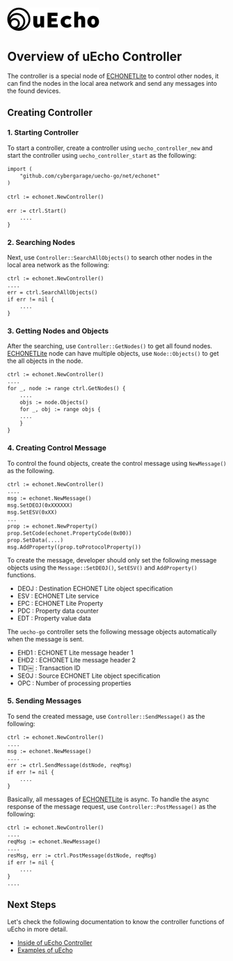 ![logo](img/logo.png)

# Overview of uEcho Controller

The controller is a special node of [ECHONETLite][enet] to control other nodes, it can find the nodes in the local area network and send any messages into the found devices.

## Creating Controller

### 1. Starting Controller

To start a controller, create a controller using `uecho_controller_new` and start the controller using `uecho_controller_start` as the following:

```
import (
	"github.com/cybergarage/uecho-go/net/echonet"
)

ctrl := echonet.NewController()

err := ctrl.Start()
    ....
}
```

### 2. Searching Nodes

Next, use `Controller::SearchAllObjects()` to search other nodes in the local area network as the following:

```
ctrl := echonet.NewController()
....
err = ctrl.SearchAllObjects()
if err != nil {
    ....
}
```

### 3. Getting Nodes and Objects

After the searching, use `Controller::GetNodes()` to get all found nodes. [ECHONETLite](http://www.echonet.gr.jp/english/index.htm) node can have multiple objects, use `Node::Objects()` to get the all objects in the node.

```
ctrl := echonet.NewController()
....
for _, node := range ctrl.GetNodes() {
    ....
    objs := node.Objects()
    for _, obj := range objs {
    ....
    }
}
```

### 4. Creating Control Message

To control the found objects, create the control message using `NewMessage()` as the following.

```
ctrl := echonet.NewController()
....
msg := echonet.NewMessage()
msg.SetDEOJ(0xXXXXXX)
msg.SetESV(0xXX)
...
prop := echonet.NewProperty()
prop.SetCode(echonet.PropertyCode(0x00))
prop.SetData(....)
msg.AddProperty((prop.toProtocolProperty())
```

To create the message, developer should only set the following message objects using the `Message::SetDEOJ()`, `SetESV()` and `AddProperty()` functions.

- DEOJ : Destination ECHONET Lite object specification
- ESV : ECHONET Lite service
- EPC : ECHONET Lite Property
- PDC : Property data counter
- EDT : Property value data

The `uecho-go` controller sets the following message objects automatically when the message is sent.

- EHD1 : ECHONET Lite message header 1
- EHD2 : ECHONET Lite message header 2
- TID￼  : Transaction ID
- SEOJ : Source ECHONET Lite object specification
- OPC  : Number of processing properties

### 5. Sending Messages

To send the created message, use `Controller::SendMessage()` as the following:

```
ctrl := echonet.NewController()
....
msg := echonet.NewMessage()
....
err := ctrl.SendMessage(dstNode, reqMsg)
if err != nil {
    ....
}
```

Basically, all messages of [ECHONETLite](http://www.echonet.gr.jp/english/index.htm) is async. To handle the async response of the message request, use `Controller::PostMessage()` as the following:

```
ctrl := echonet.NewController()
....
reqMsg := echonet.NewMessage()
....
resMsg, err := ctrl.PostMessage(dstNode, reqMsg)
if err != nil {
    ....
}
....
```

## Next Steps

Let's check the following documentation to know the controller functions of uEcho in more detail.

- [Inside of uEcho Controller](./controller_inside.md)
- [Examples of uEcho](./examples.md)

[enet]:http://echonet.jp/english/

